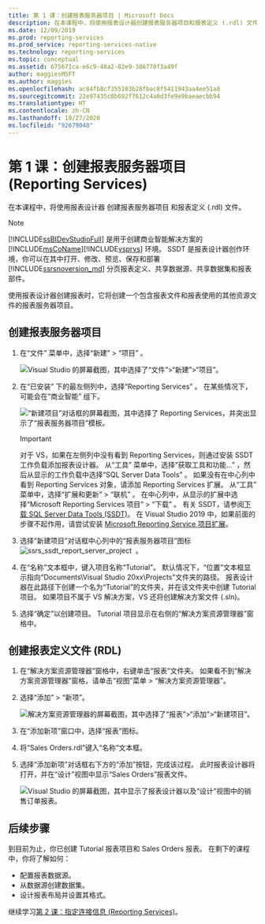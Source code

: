 ```yaml
---
title: 第 1 课：创建报表服务器项目 | Microsoft Docs
description: 在本课程中，将使用报表设计器创建报表服务器项目和报表定义 (.rdl) 文件。
ms.date: 12/09/2019
ms.prod: reporting-services
ms.prod_service: reporting-services-native
ms.technology: reporting-services
ms.topic: conceptual
ms.assetid: 675671ca-e6c9-48a2-82e9-386778f3a49f
author: maggiesMSFT
ms.author: maggies
ms.openlocfilehash: ac84fb8cf355103b28fbac8f5411943aa4ee51a8
ms.sourcegitcommit: 22e97435c8b692f7612c4a6d3fe9e9baeaecbb94
ms.translationtype: HT
ms.contentlocale: zh-CN
ms.lasthandoff: 10/27/2020
ms.locfileid: "92679048"
---
```

# <a name="lesson-1-create-a-report-server-project-reporting-services"></a>第 1 课：创建报表服务器项目 (Reporting Services)

在本课程中，将使用报表设计器  创建报表服务器项目  和报表定义 (.rdl)  文件。

> [!NOTE]
> [!INCLUDE[ssBIDevStudioFull](../includes/ssbidevstudiofull-md.md)] 是用于创建商业智能解决方案的 [!INCLUDE[msCoName](../includes/msconame-md.md)][!INCLUDE[vsprvs](../includes/vsprvs-md.md)] 环境。 SSDT 是报表设计器创作环境，你可以在其中打开、修改、预览、保存和部署 [!INCLUDE[ssrsnoversion_md](../includes/ssrsnoversion-md.md)] 分页报表定义、共享数据源、共享数据集和报表部件。

使用报表设计器创建报表时，它将创建一个包含报表文件和报表使用的其他资源文件的报表服务器项目。

## <a name="to-create-a-report-server-project"></a>创建报表服务器项目
  
1. 在“文件”  菜单中，选择“新建”   > “项目”  。  

    ![Visual Studio 的屏幕截图，其中选择了“文件”>“新建”>“项目”。](../reporting-services/media/ssrs-ssdt-file-01-new-project.png)
  
2. 在“已安装”  下的最左侧列中，选择“Reporting Services”  。 在某些情况下，可能会在“商业智能”  组下。

    ![“新建项目”对话框的屏幕截图，其中选择了 Reporting Services，并突出显示了“报表服务器项目”模板。](../reporting-services/media/lesson-1-creating-a-report-server-project-reporting-services/select-report-server-project-template.png)

    > [!IMPORTANT]
    > 对于 VS，如果在左侧列中没有看到 Reporting Services，则通过安装 SSDT 工作负载添加报表设计器。 从“工具”  菜单中，选择“获取工具和功能...”  ，然后从显示的工作负载中选择“SQL Server Data Tools”  。 如果没有在中心列中看到 Reporting Services 对象，请添加 Reporting Services 扩展。 从“工具”  菜单中，选择“扩展和更新”   > “联机”  。 在中心列中，从显示的扩展中选择“Microsoft Reporting Services 项目”   > “下载”  。 有关 SSDT，请参阅[下载 SQL Server Data Tools (SSDT)](../ssdt/download-sql-server-data-tools-ssdt.md)。 在 Visual Studio 2019 中，如果前面的步骤不起作用，请尝试安装 [Microsoft Reporting Service 项目扩展](https://marketplace.visualstudio.com/items?itemName=ProBITools.MicrosoftReportProjectsforVisualStudio)。


3. 选择“新建项目”对话框中心列中的“报表服务器项目”图标 &nbsp;&nbsp;![ssrs_ssdt_report_server_project](media/ssrs-ssdt-report-server-project.png)&nbsp;&nbsp;。

4. 在“名称”文本框中，键入项目名称“Tutorial”。 默认情况下，“位置”文本框显示指向“Documents\Visual Studio 20xx\Projects\"文件夹的路径。 报表设计器在此路径下创建一个名为“Tutorial”的文件夹，并在该文件夹中创建 Tutorial 项目。 如果项目不属于 VS 解决方案，VS 还将创建解决方案文件 (.sln)。

5. 选择“确定”以创建项目。 Tutorial 项目显示在右侧的“解决方案资源管理器”窗格中。
  
## <a name="creating-a-report-definition-file-rdl"></a>创建报表定义文件 (RDL)  
  
1. 在“解决方案资源管理器”窗格中，右键单击“报表”文件夹。 如果看不到“解决方案资源管理器”窗格，请单击“视图”菜单 > “解决方案资源管理器”。

2. 选择“添加” > “新项”。

    ![解决方案资源管理器的屏幕截图，其中选择了“报表”>“添加”>“新建项目”。](../reporting-services/media/ssrs-ssdt-add-report.png)

3. 在“添加新项”窗口中，选择“报表”图标。

4. 将“Sales Orders.rdl”键入“名称”文本框。

5. 选择“添加新项”对话框右下方的“添加”按钮，完成该过程。 此时报表设计器将打开，并在“设计”视图中显示“Sales Orders”报表文件。

    ![Visual Studio 的屏幕截图，其中显示了报表设计器以及“设计”视图中的销售订单报表。](media/ssrs-ssdt-01-new-report-designer.png)

## <a name="next-steps"></a>后续步骤

到目前为止，你已创建 Tutorial 报表项目和 Sales Orders 报表。 在剩下的课程中，你将了解如何：

- 配置报表数据源。
- 从数据源创建数据集。
- 设计报表布局并设置其格式。

继续学习[第 2 课：指定连接信息 (Reporting Services)](../reporting-services/lesson-2-specifying-connection-information-reporting-services.md)。
